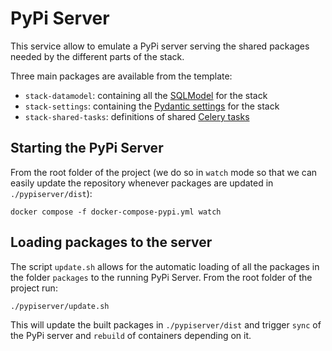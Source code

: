 # PyPi Server

This service allow to emulate a PyPi server serving the shared packages needed by the different parts 
of the stack.

Three main packages are available from the template:

* ``stack-datamodel``: containing all the [SQLModel](https://sqlmodel.tiangolo.com/) for the stack
* ``stack-settings``: containing the [Pydantic settings](https://docs.pydantic.dev/latest/api/pydantic_settings/) for the stack
* ``stack-shared-tasks``: definitions of shared [Celery tasks](https://docs.celeryq.dev/en/stable/index.html)

## Starting the PyPi Server

From the root folder of the project (we do so in ``watch`` mode so that we 
can easily update the repository whenever packages are updated in ``./pypiserver/dist``):

```console
docker compose -f docker-compose-pypi.yml watch
```

## Loading packages to the server

The script ``update.sh`` allows for the automatic loading of all the packages 
in the folder ``packages`` to the running PyPi Server. 
From the root folder of the project run:

```console
./pypiserver/update.sh
```

This will update the built packages in ``./pypiserver/dist`` and trigger ``sync`` of
the PyPi server and ``rebuild`` of containers depending on it.